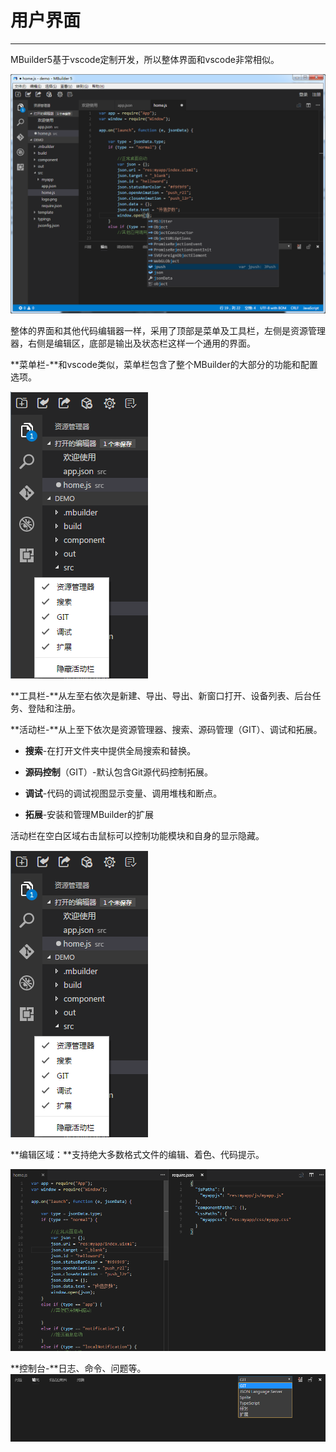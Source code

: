 # 用户界面

----------

MBuilder5基于vscode定制开发，所以整体界面和vscode非常相似。

<img src="image/welcome/welcome.png" />

整体的界面和其他代码编辑器一样，采用了顶部是菜单及工具栏，左侧是资源管理器，右侧是编辑区，底部是输出及状态栏这样一个通用的界面。

**菜单栏-**和vscode类似，菜单栏包含了整个MBuilder的大部分的功能和配置选项。

<img src="image/welcome/activitybar.png" />


**工具栏-**从左至右依次是新建、导出、导出、新窗口打开、设备列表、后台任务、登陆和注册。

**活动栏-**从上至下依次是资源管理器、搜索、源码管理（GIT）、调试和拓展。



- **搜索**-在打开文件夹中提供全局搜索和替换。


- **源码控制**（GIT）-默认包含Git源代码控制拓展。


- **调试**-代码的调试视图显示变量、调用堆栈和断点。


- **拓展**-安装和管理MBuilder的扩展

活动栏在空白区域右击鼠标可以控制功能模块和自身的显示隐藏。

<img src="image/welcome/activitybar.png" />


**编辑区域：**支持绝大多数格式文件的编辑、着色、代码提示。

<img src="image/welcome/editarea.png" />


**控制台-**日志、命令、问题等。
<img src="image/welcome/console.png" />

